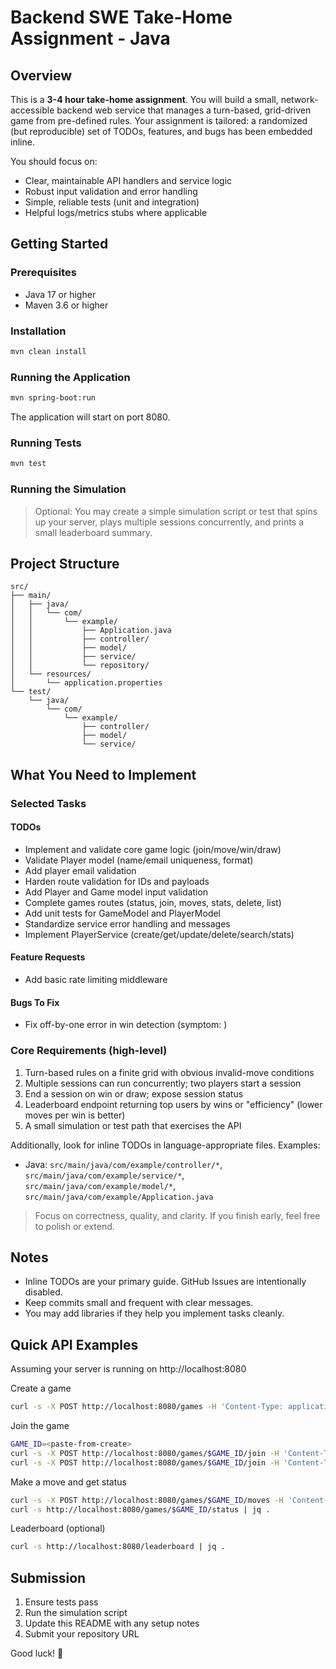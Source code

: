 # Backend SWE Take-Home Assignment - Java

## Overview

This is a **3-4 hour take-home assignment**. You will build a small, network-accessible backend web service that manages a turn-based, grid-driven game from pre-defined rules. Your assignment is tailored: a randomized (but reproducible) set of TODOs, features, and bugs has been embedded inline.

You should focus on:
- Clear, maintainable API handlers and service logic
- Robust input validation and error handling
- Simple, reliable tests (unit and integration)
- Helpful logs/metrics stubs where applicable

## Getting Started

### Prerequisites

- Java 17 or higher
- Maven 3.6 or higher

### Installation

```bash
mvn clean install
```

### Running the Application

```bash
mvn spring-boot:run
```

The application will start on port 8080.

### Running Tests

```bash
mvn test
```

### Running the Simulation

> Optional: You may create a simple simulation script or test that spins up your server, plays multiple sessions concurrently, and prints a small leaderboard summary.

## Project Structure

```
src/
├── main/
│   ├── java/
│   │   └── com/
│   │       └── example/
│   │           ├── Application.java
│   │           ├── controller/
│   │           ├── model/
│   │           ├── service/
│   │           └── repository/
│   └── resources/
│       └── application.properties
└── test/
    └── java/
        └── com/
            └── example/
                ├── controller/
                ├── model/
                └── service/
```

## What You Need to Implement

### Selected Tasks

#### TODOs
- Implement and validate core game logic (join/move/win/draw)
- Validate Player model (name/email uniqueness, format)
- Add player email validation
- Harden route validation for IDs and payloads
- Add Player and Game model input validation
- Complete games routes (status, join, moves, stats, delete, list)
- Add unit tests for GameModel and PlayerModel
- Standardize service error handling and messages
- Implement PlayerService (create/get/update/delete/search/stats)

#### Feature Requests
- Add basic rate limiting middleware

#### Bugs To Fix
- Fix off-by-one error in win detection (symptom: )

### Core Requirements (high-level)

1. Turn-based rules on a finite grid with obvious invalid-move conditions
2. Multiple sessions can run concurrently; two players start a session
3. End a session on win or draw; expose session status
4. Leaderboard endpoint returning top users by wins or "efficiency" (lower moves per win is better)
5. A small simulation or test path that exercises the API

Additionally, look for inline TODOs in language-appropriate files. Examples:
- Java: `src/main/java/com/example/controller/*`, `src/main/java/com/example/service/*`, `src/main/java/com/example/model/*`, `src/main/java/com/example/Application.java`

> Focus on correctness, quality, and clarity. If you finish early, feel free to polish or extend.

## Notes

- Inline TODOs are your primary guide. GitHub Issues are intentionally disabled.
- Keep commits small and frequent with clear messages.
- You may add libraries if they help you implement tasks cleanly.

## Quick API Examples

Assuming your server is running on http://localhost:8080

Create a game
```bash
curl -s -X POST http://localhost:8080/games -H 'Content-Type: application/json' -d '{"name":"Sample"}' | jq .
```

Join the game
```bash
GAME_ID=<paste-from-create>
curl -s -X POST http://localhost:8080/games/$GAME_ID/join -H 'Content-Type: application/json' -d '{"playerId":"player-1"}' | jq .
curl -s -X POST http://localhost:8080/games/$GAME_ID/join -H 'Content-Type: application/json' -d '{"playerId":"player-2"}' | jq .
```

Make a move and get status
```bash
curl -s -X POST http://localhost:8080/games/$GAME_ID/moves -H 'Content-Type: application/json' -d '{"playerId":"player-1","row":0,"col":0}' | jq .
curl -s http://localhost:8080/games/$GAME_ID/status | jq .
```

Leaderboard (optional)
```bash
curl -s http://localhost:8080/leaderboard | jq .
```

## Submission

1. Ensure tests pass
2. Run the simulation script
3. Update this README with any setup notes
4. Submit your repository URL

Good luck! 🚀
